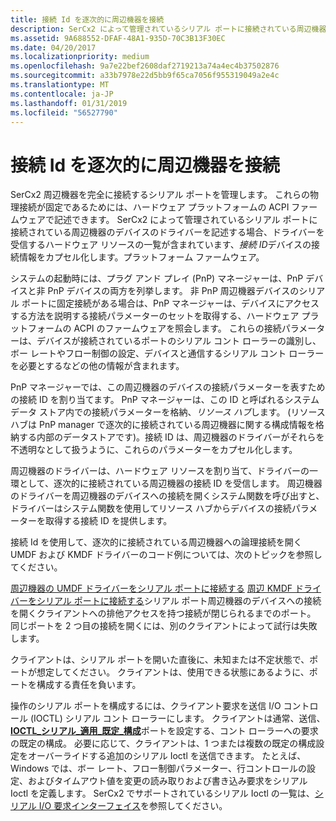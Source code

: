 ```yaml
---
title: 接続 Id を逐次的に周辺機器を接続
description: SerCx2 によって管理されているシリアル ポートに接続されている周辺機器のデバイスのドライバーを記述する場合、ドライバーを受信するハードウェア リソースの一覧には、プラットフォーム ファームウェアからデバイスの接続情報をカプセル化する接続 ID が含まれます。
ms.assetid: 9A688552-DFAF-48A1-935D-70C3B13F30EC
ms.date: 04/20/2017
ms.localizationpriority: medium
ms.openlocfilehash: 9a7e22bef2608daf2719213a74a4ec4b37502876
ms.sourcegitcommit: a33b7978e22d5bb9f65ca7056f955319049a2e4c
ms.translationtype: MT
ms.contentlocale: ja-JP
ms.lasthandoff: 01/31/2019
ms.locfileid: "56527790"
---
```

# <a name="connection-ids-for-serially-connected-peripheral-devices"></a>接続 Id を逐次的に周辺機器を接続


SerCx2 周辺機器を完全に接続するシリアル ポートを管理します。 これらの物理接続が固定であるためには、ハードウェア プラットフォームの ACPI ファームウェアで記述できます。 SerCx2 によって管理されているシリアル ポートに接続されている周辺機器のデバイスのドライバーを記述する場合、ドライバーを受信するハードウェア リソースの一覧が含まれています、*接続 ID*デバイスの接続情報をカプセル化します。プラットフォーム ファームウェア。

システムの起動時には、プラグ アンド プレイ (PnP) マネージャーは、PnP デバイスと非 PnP デバイスの両方を列挙します。 非 PnP 周辺機器デバイスのシリアル ポートに固定接続がある場合は、PnP マネージャーは、デバイスにアクセスする方法を説明する接続パラメーターのセットを取得する、ハードウェア プラットフォームの ACPI のファームウェアを照会します。 これらの接続パラメーターは、デバイスが接続されているポートのシリアル コント ローラーの識別し、ボー レートやフロー制御の設定、デバイスと通信するシリアル コント ローラーを必要とするなどの他の情報が含まれます。

PnP マネージャーでは、この周辺機器のデバイスの接続パラメーターを表すための接続 ID を割り当てます。 PnP マネージャーは、この ID と呼ばれるシステム データ ストア内での接続パラメーターを格納、*リソース ハブ*します。 (リソース ハブは PnP manager で逐次的に接続されている周辺機器に関する構成情報を格納する内部のデータストアです)。接続 ID は、周辺機器のドライバーがそれらを不透明なとして扱うように、これらのパラメーターをカプセル化します。

周辺機器のドライバーは、ハードウェア リソースを割り当て、ドライバーの一環として、逐次的に接続されている周辺機器の接続 ID を受信します。 周辺機器のドライバーを周辺機器のデバイスへの接続を開くシステム関数を呼び出すと、ドライバーはシステム関数を使用してリソース ハブからデバイスの接続パラメーターを取得する接続 ID を提供します。

接続 Id を使用して、逐次的に接続されている周辺機器への論理接続を開く UMDF および KMDF ドライバーのコード例については、次のトピックを参照してください。

[周辺機器の UMDF ドライバーをシリアル ポートに接続する](connecting-a-umdf-peripheral-device-driver-to-a-serial-port.md)
[周辺 KMDF ドライバーをシリアル ポートに接続する](connecting-a-kmdf-peripheral-device-driver-to-a-serial-port.md)シリアル ポート周辺機器のデバイスへの接続を開くクライアントへの排他アクセスを持つ接続が閉じられるまでのポート。 同じポートを 2 つ目の接続を開くには、別のクライアントによって試行は失敗します。

クライアントは、シリアル ポートを開いた直後に、未知または不定状態で、ポートが想定してください。 クライアントは、使用できる状態にあるように、ポートを構成する責任を負います。

操作のシリアル ポートを構成するには、クライアント要求を送信 I/O コントロール (IOCTL) シリアル コント ローラーにします。 クライアントは通常、送信、 [ **IOCTL\_シリアル\_適用\_既定\_構成**](https://msdn.microsoft.com/library/windows/hardware/hh406621)ポートを設定する、コント ローラーへの要求の既定の構成。 必要に応じて、クライアントは、1 つまたは複数の既定の構成設定をオーバーライドする追加のシリアル Ioctl を送信できます。 たとえば、Windows では、ボー レート、フロー制御パラメーター、行コントロールの設定、およびタイムアウト値を変更の読み取りおよび書き込み要求をシリアル Ioctl を定義します。 SerCx2 でサポートされているシリアル Ioctl の一覧は、[シリアル I/O 要求インターフェイス](serial-i-o-request-interface.md)を参照してください。

 

 




